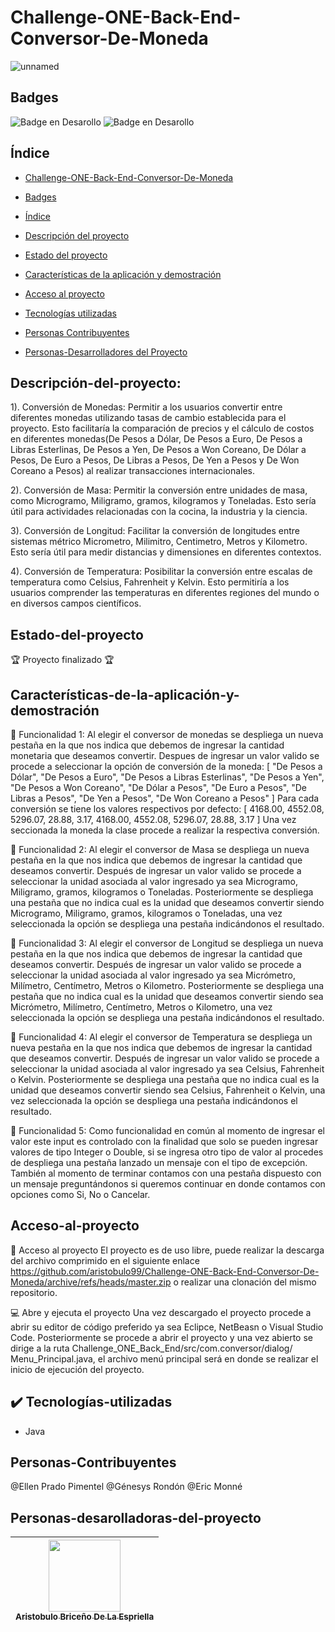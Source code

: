 # Challenge-ONE-Back-End-Conversor-De-Moneda
![unnamed](https://github.com/aristobulo99/Challenge-ONE-Back-End-Conversor-De-Moneda/assets/64171570/fe743d3c-095f-4fd9-8f1e-89604fe60451)

## Badges
![Badge en Desarollo](https://img.shields.io/badge/STATUS-%20Culminado-green)
![Badge en Desarollo](https://img.shields.io/badge/VERSION-%200.0.1-green)

## Índice

* [Challenge-ONE-Back-End-Conversor-De-Moneda](#Challenge-ONE-Back-End-Conversor-De-Moneda)

* [Badges](#Badges)

* [Índice](#Índice)

* [Descripción del proyecto](#Descripción-del-proyecto)

* [Estado del proyecto](#Estado-del-proyecto)

* [Características de la aplicación y demostración](#Características-de-la-aplicación-y-demostración)

* [Acceso al proyecto](#Acceso-al-proyecto)

* [Tecnologías utilizadas](#Tecnologías-utilizadas)

* [Personas Contribuyentes](#Personas-Contribuyentes)

* [Personas-Desarrolladores del Proyecto](#Personas-desarolladoras-del-proyecto)

## Descripción-del-proyecto:
  1). Conversión de Monedas: Permitir a los usuarios convertir entre diferentes monedas utilizando tasas de cambio establecida para el proyecto. Esto facilitaría   la comparación de precios y el cálculo de costos en diferentes monedas(De Pesos a Dólar, De Pesos a Euro, De Pesos a Libras Esterlinas, De Pesos a Yen, De Pesos a Won Coreano, De Dólar a Pesos, De Euro a Pesos, De Libras a Pesos, De Yen a Pesos y De Won Coreano a Pesos) al realizar transacciones internacionales.

  2). Conversión de Masa: Permitir la conversión entre unidades de masa, como Microgramo, Miligramo, gramos, kilogramos y Toneladas. Esto sería útil para actividades relacionadas con la cocina, la industria y la ciencia.

  3). Conversión de Longitud: Facilitar la conversión de longitudes entre sistemas métrico Micrometro, Milimitro, Centimetro, Metros y Kilometro. Esto sería útil para medir distancias y dimensiones en diferentes contextos.

  4). Conversión de Temperatura: Posibilitar la conversión entre escalas de temperatura como Celsius, Fahrenheit y Kelvin. Esto permitiría a los usuarios comprender las temperaturas en diferentes regiones del mundo o en diversos campos científicos.

## Estado-del-proyecto

:trophy: Proyecto finalizado :trophy:

## Características-de-la-aplicación-y-demostración
:hammer: Funcionalidad 1: Al elegir el conversor de monedas se despliega un nueva pestaña en la que nos indica que debemos de ingresar la cantidad monetaria que deseamos convertir. Despues de ingresar un valor valido se procede a seleccionar la opción de conversión de la moneda:
[
	"De Pesos a Dólar",
	"De Pesos a Euro",
"De Pesos a Libras Esterlinas",
	"De Pesos a Yen",
	"De Pesos a Won Coreano",
	"De Dólar a Pesos",
	"De Euro a Pesos",
	"De Libras a Pesos",
	"De Yen a Pesos",
	"De Won Coreano a Pesos"
]
Para cada conversión se tiene los valores respectivos por defecto:
[
	4168.00,
	4552.08,
	5296.07,
	28.88,
	3.17,
	4168.00,
	4552.08,
	5296.07,
	28.88,
	3.17
]
Una vez seccionada la moneda la clase procede a realizar la respectiva conversión.

:hammer: Funcionalidad 2: Al elegir el conversor de Masa se despliega un nueva pestaña en la que nos indica que debemos de ingresar la cantidad que deseamos convertir. Después de ingresar un valor valido se procede a seleccionar la unidad asociada al valor ingresado ya sea Microgramo, Miligramo, gramos, kilogramos o Toneladas. Posteriormente se despliega una pestaña que no indica cual es la unidad que deseamos convertir siendo Microgramo, Miligramo, gramos, kilogramos o Toneladas, una vez seleccionada la opción se despliega una pestaña indicándonos el resultado.

:hammer: Funcionalidad 3: Al elegir el conversor de Longitud se despliega un nueva pestaña en la que nos indica que debemos de ingresar la cantidad que deseamos convertir. Después de ingresar un valor valido se procede a seleccionar la unidad asociada al valor ingresado ya sea Micrómetro, Milímetro, Centímetro, Metros o Kilometro. Posteriormente se despliega una pestaña que no indica cual es la unidad que deseamos convertir siendo sea Micrómetro, Milímetro, Centímetro, Metros o Kilometro, una vez seleccionada la opción se despliega una pestaña indicándonos el resultado.

:hammer: Funcionalidad 4: Al elegir el conversor de Temperatura se despliega un nueva pestaña en la que nos indica que debemos de ingresar la cantidad que deseamos convertir. Después de ingresar un valor valido se procede a seleccionar la unidad asociada al valor ingresado ya sea Celsius, Fahrenheit o Kelvin. Posteriormente se despliega una pestaña que no indica cual es la unidad que deseamos convertir siendo sea Celsius, Fahrenheit o Kelvin, una vez seleccionada la opción se despliega una pestaña indicándonos el resultado.

:hammer: Funcionalidad 5: 
Como funcionalidad en común al momento de ingresar el valor este input es controlado con la finalidad que solo se pueden ingresar valores de tipo Integer  o Double, si se ingresa otro tipo de valor al procedes de despliega una pestaña lanzado un mensaje con el tipo de excepción. También al momento de terminar contamos con una pestaña dispuesto con un mensaje preguntándonos si queremos continuar en donde contamos con opciones como Si, No o Cancelar.

## Acceso-al-proyecto

:open_file_folder: Acceso al proyecto
	El proyecto es de uso libre, puede realizar la descarga del archivo comprimido en el siguiente enlace https://github.com/aristobulo99/Challenge-ONE-Back-End-Conversor-De-Moneda/archive/refs/heads/master.zip o realizar una clonación del mismo repositorio.

 :computer: Abre y ejecuta el proyecto
 Una vez descargado el proyecto procede a abrir su editor de código preferido ya sea Eclipce, NetBeasn o Visual Studio Code. Posteriormente se procede a abrir el proyecto y una vez abierto se dirige a la ruta Challenge_ONE_Back_End/src/com.conversor/dialog/ Menu_Principal.java, el archivo menú principal será en donde se realizar el inicio de ejecución del proyecto.

 ## :heavy_check_mark: Tecnologías-utilizadas
* Java

## Personas-Contribuyentes
@Ellen Prado Pimentel
@Génesys Rondón
@Eric Monné

## Personas-desarolladoras-del-proyecto
| [<img src="https://avatars.githubusercontent.com/u/64171570?v=4" width=115><br><sub>Aristobulo Briceño De La Espriella</sub>](https://github.com/aristobulo99) |
| :---: |

